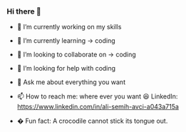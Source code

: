 ### Hi there 👋

- 🔭 I’m currently working on my skills 
- 🌱 I’m currently learning -> coding 

- 👯 I’m looking to collaborate on -> coding 
- 🤔 I’m looking for help with coding 
- 💬 Ask me about everything you want
- 📫 How to reach me: where ever you want :laughing: LinkedIn: https://www.linkedin.com/in/ali-semih-avci-a043a715a
-  � Fun fact: A crocodile cannot stick its tongue out.
<!--
**AliSemihh/AliSemihh** is a ✨ _special_ ✨ repository because its `README.md` (this file) appears on your GitHub profile.

Here are some ideas to get you started:
/play rumble
/play nyan
- 🔭 I’m currently working on my skills 
- 🌱 I’m currently learning -> coding /play tada
- 👯 I’m looking to collaborate on -> coding 
- 🤔 I’m looking for help with coding /play trololo
- 💬 Ask me about 
- 📫 How to reach me: where every you want :laughing: https://www.linkedin.com/in/ali-semih-avci-a043a715a
- 😄 Pronouns: ...
- ⚡ Fun fact: A crocodile cannot stick its tongue out.
😄 Pronouns: ...
/play rumble
</play nyan/>
- /play trololo
- - !play tada
-->


